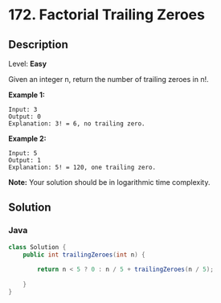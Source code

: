 # 172. Factorial Trailing Zeroes

## Description  

Level: **Easy**

Given an integer n, return the number of trailing zeroes in n!.

**Example 1:**

```
Input: 3
Output: 0
Explanation: 3! = 6, no trailing zero.
```

**Example 2:**

```
Input: 5
Output: 1
Explanation: 5! = 120, one trailing zero.
```

**Note:** Your solution should be in logarithmic time complexity.

## Solution

### Java

```java
class Solution {
    public int trailingZeroes(int n) {
        
        return n < 5 ? 0 : n / 5 + trailingZeroes(n / 5);
        
    }
}
```